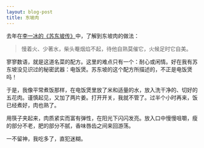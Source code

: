 ```yaml
---
layout: blog-post
title: 东坡肉
---
```


去年在[李一冰的《苏东坡传》](https://book.douban.com/subject/34996404/)中，了解到东坡肉的做法：

> 慢着火、少著水，柴头罨烟焰不起，待他自熟莫催它，火候足时它自美。

寥寥数语，就是这道名菜的配方。这里的难点只有一个：耐心或闲情。好在我有苏东坡没见识过的秘密武器：电饭煲。苏东坡的这个配方所描述的，不正是电饭煲吗！

于是，我像平常煮饭那样，在电饭煲里放了米和适量的水，放入洗干净的、切好的五花肉。谨慎起见，又加了两片姜。打开开关，我就不管了。过半个小时再来，饭已经煮好，肉也熟了。

用筷子夹起来，肉质紧实而富有弹性，在阳光下闪闪发亮。放入口中慢慢咀嚼，瘦的部分不老，肥的部分不腻，香味唇齿之间来回游荡。

一不留神，我吃多了，直犯迷糊。
